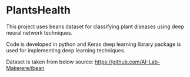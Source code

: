 # PlantsHealth

This project uses beans dataset for classifying plant diseases using deep neural network techniques.

Code is developed in python and Keras deep learning library package is used for implementing deep learning techniques.

Dataset is taken from below source: 
https://github.com/AI-Lab-Makerere/ibean
